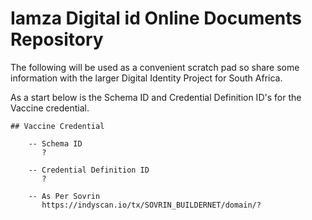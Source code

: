 # Iamza Digital id Online Documents Repository

The following will be used as a convenient scratch pad so share some information with the larger Digital Identity Project for South Africa.

As a start below is the  Schema ID and Credential Definition ID's for the Vaccine credential.


    ## Vaccine Credential

        -- Schema ID
           ?

        -- Credential Definition ID
           ?

        -- As Per Sovrin
           https://indyscan.io/tx/SOVRIN_BUILDERNET/domain/?
